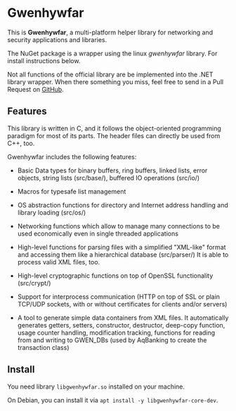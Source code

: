 Gwenhywfar
==========

This is **Gwenhywfar**, a multi-platform helper library for networking and
security applications and libraries.

The NuGet package is a wrapper using the linux _gwenhywfar_ library. For install instructions below.

Not all functions of the official library are be implemented into the .NET library wrapper. When there
something you miss, feel free to send in a Pull Request on [GitHub](https://github.com/leo-schick/AqBankingNet). 

Features
--------

This library is written in C, and it follows the object-oriented
programming paradigm for most of its parts.  The header files can
directly be used from C++, too.

Gwenhywfar includes the following features:

- Basic Data types for binary buffers, ring buffers, linked lists, 
  error objects, string lists (src/base/), buffered IO operations (src/io/)

- Macros for typesafe list management

- OS abstraction functions for directory and Internet address handling
  and library loading (src/os/)

- Networking functions which allow to manage many connections to be used
  economically even in single threaded applications

- High-level functions for parsing files with a simplified "XML-like"
  format and accessing them like a hierarchical database (src/parser/)
  It is able to process valid XML files, too.

- High-level cryptographic functions on top of OpenSSL functionality
  (src/crypt/)

- Support for interprocess communication (HTTP on top of SSL or plain
  TCP/UDP sockets, with or without certificates for clients and/or servers)

- A tool to generate simple data containers from XML files. It automatically
  generates getters, setters, constructor, destructor, deep-copy function,
  usage counter handling, modification tracking, functions for reading from 
  and writing to GWEN_DBs (used by AqBanking to create the transaction class)

Install
-------

You need library `libgwenhywfar.so` installed on your machine.

On Debian, you can install it via `apt install -y libgwenhywfar-core-dev`.
